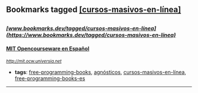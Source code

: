 ## Bookmarks tagged [[cursos-masivos-en-línea]](https://www.bookmarks.dev?q=[cursos-masivos-en-línea])

_<sup><sup>[www.bookmarks.dev/tagged/cursos-masivos-en-línea](https://www.bookmarks.dev/tagged/cursos-masivos-en-línea)</sup></sup>_
---
#### [MIT Opencourseware en Español](http://mit.ocw.universia.net)
_<sup>http://mit.ocw.universia.net</sup>_

* **tags**: [free-programming-books](../tagged/free-programming-books.md), [agnósticos](../tagged/agnósticos.md), [cursos-masivos-en-línea](../tagged/cursos-masivos-en-línea.md), [free-programming-books-es](../tagged/free-programming-books-es.md)
---

